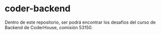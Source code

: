 # coder-backend
Dentro de este repositorio, ser podrá encontrar los desafios del curso de Backend de CoderHouse, comisión 53150.